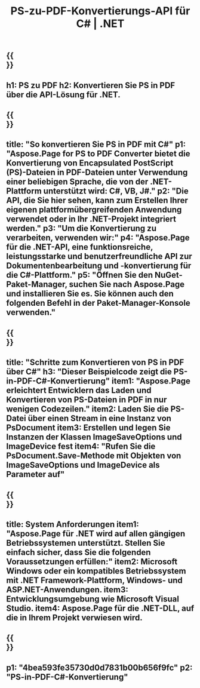 ﻿---
translation: true
template: /_templates/_conversion-child-net.md
title: PS-zu-PDF-Konvertierungs-API für C# |  .NET
url: /net/conversion/ps-to-pdf/
description: Beispielcode für die Umwandlung von PS in PDF C#. Verwenden Sie den API-Beispielcode für die Batch-Konvertierung von PS-Dateien in PDF innerhalb von VB.NET, Asp.NET oder einer beliebigen .NET-basierten Anwendung.
informat: PS
outformat: PDF
otherformats: XPS EPS
---

{{<section banner>}}
---
h1: PS zu PDF
h2: Konvertieren Sie PS in PDF über die API-Lösung für .NET.
---

{{<section overview>}}
---
title: "So konvertieren Sie PS in PDF mit C#"
p1: "Aspose.Page for PS to PDF Converter bietet die Konvertierung von Encapsulated PostScript (PS)-Dateien in PDF-Dateien unter Verwendung einer beliebigen Sprache, die von der .NET-Plattform unterstützt wird: C#, VB, J#."
p2: "Die API, die Sie hier sehen, kann zum Erstellen Ihrer eigenen plattformübergreifenden Anwendung verwendet oder in Ihr .NET-Projekt integriert werden."
p3: "Um die Konvertierung zu verarbeiten, verwenden wir:"
p4: "Aspose.Page für die .NET-API, eine funktionsreiche, leistungsstarke und benutzerfreundliche API zur Dokumentenbearbeitung und -konvertierung für die C#-Plattform."
p5: "Öffnen Sie den NuGet-Paket-Manager, suchen Sie nach Aspose.Page und installieren Sie es. Sie können auch den folgenden Befehl in der Paket-Manager-Konsole verwenden."
---

{{<section feature1>}}
---
title: "Schritte zum Konvertieren von PS in PDF über C#"
h3: "Dieser Beispielcode zeigt die PS-in-PDF-C#-Konvertierung"
item1: "Aspose.Page erleichtert Entwicklern das Laden und Konvertieren von PS-Dateien in PDF in nur wenigen Codezeilen."
item2: Laden Sie die PS-Datei über einen Stream in eine Instanz von PsDocument
item3: Erstellen und legen Sie Instanzen der Klassen ImageSaveOptions und ImageDevice fest
item4: "Rufen Sie die PsDocument.Save-Methode mit Objekten von ImageSaveOptions und ImageDevice als Parameter auf"
---

{{<section feature2>}}
---
title: System Anforderungen
item1: "Aspose.Page für .NET wird auf allen gängigen Betriebssystemen unterstützt. Stellen Sie einfach sicher, dass Sie die folgenden Voraussetzungen erfüllen:"
item2: Microsoft Windows oder ein kompatibles Betriebssystem mit .NET Framework-Plattform, Windows- und ASP.NET-Anwendungen.
item3: Entwicklungsumgebung wie Microsoft Visual Studio.
item4: Aspose.Page für die .NET-DLL, auf die in Ihrem Projekt verwiesen wird.
---

{{<section gist>}}
---
p1: "4bea593fe35730d0d7831b00b656f9fc"
p2: "PS-in-PDF-C#-Konvertierung"
---

